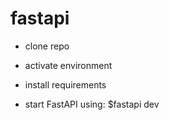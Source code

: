 # fastapi

- clone repo

- activate environment

- install requirements

- start FastAPI using: $fastapi dev
